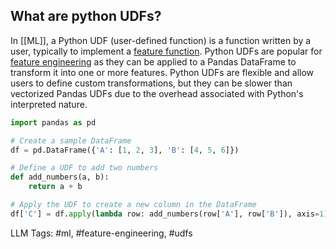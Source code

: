 **What are python UDFs?**
-------------------------

In [[ML]], a Python UDF (user-defined function) is a function written by a user, typically to implement a [feature function](https://www.hopsworks.ai/dictionary/feature-function). Python UDFs are popular for [feature engineering](https://www.hopsworks.ai/dictionary/feature-engineering) as they can be applied to a Pandas DataFrame to transform it into one or more features. Python UDFs are flexible and allow users to define custom transformations, but they can be slower than vectorized Pandas UDFs due to the overhead associated with Python's interpreted nature.


```Python
import pandas as pd

# Create a sample DataFrame
df = pd.DataFrame({'A': [1, 2, 3], 'B': [4, 5, 6]})

# Define a UDF to add two numbers
def add_numbers(a, b):
    return a + b

# Apply the UDF to create a new column in the DataFrame
df['C'] = df.apply(lambda row: add_numbers(row['A'], row['B']), axis=1)

```

LLM Tags:  #ml, #feature-engineering, #udfs